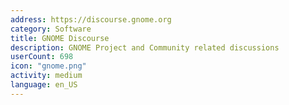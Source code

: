 ```yaml
---
address: https://discourse.gnome.org
category: Software
title: GNOME Discourse
description: GNOME Project and Community related discussions
userCount: 698
icon: "gnome.png"
activity: medium
language: en_US
---
```

